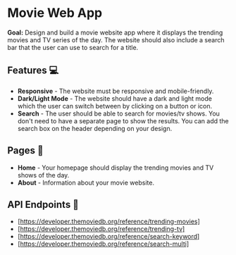 # Movie Web App

**Goal:** Design and build a movie website app where it displays the trending movies and TV series of the day. The website should also include a search bar that the user can use to search for a title.


## Features 💻

- **Responsive** - The website must be responsive and mobile-friendly.
- **Dark/Light Mode** - The website should have a dark and light mode which the user can switch between by clicking on a button or icon.
- **Search** - The user should be able to search for movies/tv shows. You don't need to have a separate page to show the results. You can add the search box on the header depending on your design.

## Pages 📄

- **Home** - Your homepage should display the trending movies and TV shows of the day.
- **About** - Information about your movie website.

## API Endpoints 🤖

- [https://developer.themoviedb.org/reference/trending-movies]
- [https://developer.themoviedb.org/reference/trending-tv]
- [https://developer.themoviedb.org/reference/search-keyword]
- [https://developer.themoviedb.org/reference/search-multi]
